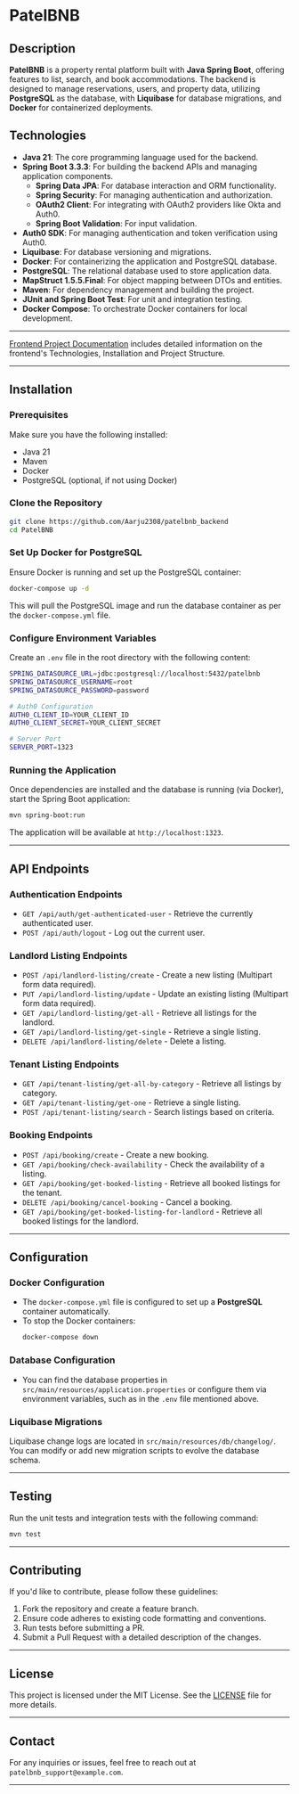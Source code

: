 
# PatelBNB

## Description
**PatelBNB** is a property rental platform built with **Java Spring Boot**, offering features to list, search, and book accommodations. The backend is designed to manage reservations, users, and property data, utilizing **PostgreSQL** as the database, with **Liquibase** for database migrations, and **Docker** for containerized deployments.

## Technologies
- **Java 21**: The core programming language used for the backend.
- **Spring Boot 3.3.3**: For building the backend APIs and managing application components.
  - **Spring Data JPA**: For database interaction and ORM functionality.
  - **Spring Security**: For managing authentication and authorization.
  - **OAuth2 Client**: For integrating with OAuth2 providers like Okta and Auth0.
  - **Spring Boot Validation**: For input validation.
- **Auth0 SDK**: For managing authentication and token verification using Auth0.
- **Liquibase**: For database versioning and migrations.
- **Docker**: For containerizing the application and PostgreSQL database.
- **PostgreSQL**: The relational database used to store application data.
- **MapStruct 1.5.5.Final**: For object mapping between DTOs and entities.
- **Maven**: For dependency management and building the project.
- **JUnit and Spring Boot Test**: For unit and integration testing.
- **Docker Compose**: To orchestrate Docker containers for local development.

---

[Frontend Project Documentation](https://github.com/Aarju2308/patenbnb_frontend) includes detailed information on the frontend's Technologies, Installation and Project Structure.

---

## Installation

### Prerequisites
Make sure you have the following installed:
- Java 21
- Maven
- Docker
- PostgreSQL (optional, if not using Docker)

### Clone the Repository
```bash
git clone https://github.com/Aarju2308/patelbnb_backend
cd PatelBNB
```

### Set Up Docker for PostgreSQL
Ensure Docker is running and set up the PostgreSQL container:
```bash
docker-compose up -d
```
This will pull the PostgreSQL image and run the database container as per the `docker-compose.yml` file.

### Configure Environment Variables
Create an `.env` file in the root directory with the following content:

```bash
SPRING_DATASOURCE_URL=jdbc:postgresql://localhost:5432/patelbnb
SPRING_DATASOURCE_USERNAME=root
SPRING_DATASOURCE_PASSWORD=password

# Auth0 Configuration
AUTH0_CLIENT_ID=YOUR_CLIENT_ID
AUTH0_CLIENT_SECRET=YOUR_CLIENT_SECRET

# Server Port
SERVER_PORT=1323
```

### Running the Application
Once dependencies are installed and the database is running (via Docker), start the Spring Boot application:
```bash
mvn spring-boot:run
```

The application will be available at `http://localhost:1323`.

---

## API Endpoints

### Authentication Endpoints
- `GET /api/auth/get-authenticated-user` - Retrieve the currently authenticated user.
- `POST /api/auth/logout` - Log out the current user.

### Landlord Listing Endpoints
- `POST /api/landlord-listing/create` - Create a new listing (Multipart form data required).
- `PUT /api/landlord-listing/update` - Update an existing listing (Multipart form data required).
- `GET /api/landlord-listing/get-all` - Retrieve all listings for the landlord.
- `GET /api/landlord-listing/get-single` - Retrieve a single listing.
- `DELETE /api/landlord-listing/delete` - Delete a listing.

### Tenant Listing Endpoints
- `GET /api/tenant-listing/get-all-by-category` - Retrieve all listings by category.
- `GET /api/tenant-listing/get-one` - Retrieve a single listing.
- `POST /api/tenant-listing/search` - Search listings based on criteria.

### Booking Endpoints
- `POST /api/booking/create` - Create a new booking.
- `GET /api/booking/check-availability` - Check the availability of a listing.
- `GET /api/booking/get-booked-listing` - Retrieve all booked listings for the tenant.
- `DELETE /api/booking/cancel-booking` - Cancel a booking.
- `GET /api/booking/get-booked-listing-for-landlord` - Retrieve all booked listings for the landlord.

---

## Configuration

### Docker Configuration
- The `docker-compose.yml` file is configured to set up a **PostgreSQL** container automatically.
- To stop the Docker containers:
  ```bash
  docker-compose down
  ```

### Database Configuration
- You can find the database properties in `src/main/resources/application.properties` or configure them via environment variables, such as in the `.env` file mentioned above.

### Liquibase Migrations
Liquibase change logs are located in `src/main/resources/db/changelog/`. You can modify or add new migration scripts to evolve the database schema.

---

## Testing
Run the unit tests and integration tests with the following command:
```bash
mvn test
```

---

## Contributing
If you'd like to contribute, please follow these guidelines:
1. Fork the repository and create a feature branch.
2. Ensure code adheres to existing code formatting and conventions.
3. Run tests before submitting a PR.
4. Submit a Pull Request with a detailed description of the changes.

---

## License
This project is licensed under the MIT License. See the [LICENSE](LICENSE) file for more details.

---

## Contact
For any inquiries or issues, feel free to reach out at `patelbnb_support@example.com`.

---


